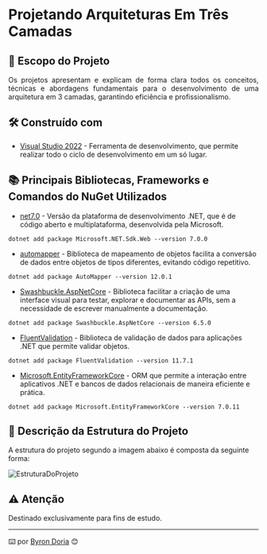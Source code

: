 # Projetando Arquiteturas Em Três Camadas

## 📝️ Escopo do Projeto

<p align="justify"> 
Os projetos apresentam e explicam de forma clara todos os conceitos, técnicas e abordagens fundamentais para o desenvolvimento de uma arquitetura em 3 camadas, garantindo eficiência e profissionalismo.
</p>

## 🛠️ Construído com

* [Visual Studio 2022](https://learn.microsoft.com/pt-br/visualstudio/windows/?view=vs-2022) - Ferramenta de desenvolvimento, que permite realizar todo o ciclo de desenvolvimento em um só lugar.
  
## 📚 Principais Bibliotecas, Frameworks e Comandos do NuGet Utilizados

* [net7.0](https://learn.microsoft.com/pt-br/dotnet/core/compatibility/7.0) - Versão da plataforma de desenvolvimento .NET, que é de código aberto e multiplataforma, desenvolvida pela Microsoft.

```
dotnet add package Microsoft.NET.Sdk.Web --version 7.0.0
```

* [automapper](https://automapper.org/) - Biblioteca de mapeamento de objetos facilita a conversão de dados entre objetos de tipos diferentes, evitando código repetitivo.

```
dotnet add package AutoMapper --version 12.0.1
```

* [Swashbuckle.AspNetCore](https://learn.microsoft.com/pt-br/aspnet/core/tutorials/getting-started-with-swashbuckle?view=aspnetcore-8.0&tabs=visual-studio) - Biblioteca facilitar a criação de uma interface visual para testar, explorar e documentar as APIs, sem a necessidade de escrever manualmente a documentação.

```
dotnet add package Swashbuckle.AspNetCore --version 6.5.0
```

* [FluentValidation](https://docs.fluentvalidation.net/en/latest/) - Biblioteca de validação de dados para aplicações .NET que permite validar objetos.

```
dotnet add package FluentValidation --version 11.7.1
```

* [Microsoft.EntityFrameworkCore](https://learn.microsoft.com/pt-br/ef/core/get-started/overview/install) - 
ORM que permite a interação entre aplicativos .NET e bancos de dados relacionais de maneira eficiente e prática.

```
dotnet add package Microsoft.EntityFrameworkCore --version 7.0.11
```

## 🚧 Descrição da Estrutura do Projeto

A estrutura do projeto segundo a imagem abaixo é composta da seguinte forma:

![EstruturaDoProjeto](screenshots/estrutura.png)

## ⚠️ Atenção

Destinado exclusivamente para fins de estudo.

---
⌨️ por [Byron Doria](https://github.com/brsdoria) 😊
